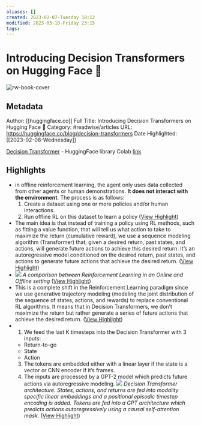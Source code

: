 ```yaml
---
aliases: []
created: 2023-02-07-Tuesday 18:12
modified: 2023-03-10-Friday 23:15
tags: 
---
```

# Introducing Decision Transformers on Hugging Face 🤗

![rw-book-cover](https://huggingface.co/blog/assets/58_decision-transformers/thumbnail.jpg)

## Metadata

Author: [[huggingface.co]]
Full Title: Introducing Decision Transformers on Hugging Face 🤗
Category: #readwise/articles
URL: https://huggingface.co/blog/decision-transformers
Date Highlighted: [[2023-02-08-Wednesday]]

[Decision Transformer](https://huggingface.co/docs/transformers/model_doc/decision_transformer) - HuggingFace library
Colab [link](https://colab.research.google.com/drive/1fC2oXYpHr1qv5yLcnRsoEyfgrdxPb84B?authuser=1)

## Highlights
- in offline reinforcement learning, the agent only uses data collected from other agents or human demonstrations. **It does not interact with the environment**.
  The process is as follows:
  1. Create a dataset using one or more policies and/or human interactions.
  2. Run offline RL on this dataset to learn a policy ([View Highlight](https://read.readwise.io/read/01grqb3dps7dx0855pvvjeyx72))
- The main idea is that instead of training a policy using RL methods, such as fitting a value function, that will tell us what action to take to maximize the return (cumulative reward), we use a sequence modeling algorithm (Transformer) that, given a desired return, past states, and actions, will generate future actions to achieve this desired return. It’s an autoregressive model conditioned on the desired return, past states, and actions to generate future actions that achieve the desired return. ([View Highlight](https://read.readwise.io/read/01grqb6rejfksfv67cbh36f3g8))
- [![](https://huggingface.co/blog/assets/58_decision-transformers/offlinevsonlinerl.gif)](https://huggingface.co/blog/assets/58_decision-transformers/offlinevsonlinerl.gif)
  *A comparison between Reinforcement Learning in an Online and Offline setting* ([View Highlight](https://read.readwise.io/read/01grqb1ff9bhz8tpd3565ws6vw))
- This is a complete shift in the Reinforcement Learning paradigm since we use generative trajectory modeling (modeling the joint distribution of the sequence of states, actions, and rewards) to replace conventional RL algorithms. It means that in Decision Transformers, we don’t maximize the return but rather generate a series of future actions that achieve the desired return. ([View Highlight](https://read.readwise.io/read/01grqb7eympjk0b37ts7eb1p20))
- 1. We feed the last K timesteps into the Decision Transformer with 3 inputs:
  - Return-to-go
  - State
  - Action
  3. The tokens are embedded either with a linear layer if the state is a vector or CNN encoder if it’s frames.
  4. The inputs are processed by a GPT-2 model which predicts future actions via autoregressive modeling.
  [![](https://huggingface.co/blog/assets/58_decision-transformers/dt-architecture.gif)](https://huggingface.co/blog/assets/58_decision-transformers/dt-architecture.gif)
  *Decision Transformer architecture. States, actions, and returns are fed into modality specific linear embeddings and a positional episodic timestep encoding is added. Tokens are fed into a GPT architecture which predicts actions autoregressively using a causal self-attention mask.* ([View Highlight](https://read.readwise.io/read/01grqbjtn5m4q3cee0awgvexyg))
